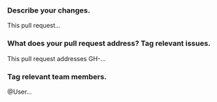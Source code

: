 ### Describe your changes.
This pull request... 


### What does your pull request address? Tag relevant issues.
This pull request addresses GH-...


### Tag relevant team members.
@User...
